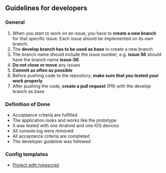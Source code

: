 ## Guidelines for developers

### General

1. When you start to work on an issue, you have to **create a new branch** for that specific issue. Each issue should be implemented on its own branch.
2. The **develop branch has to be used as base** to create a new branch
3. The branch name should include the issue number, e.g. **issue 56** should have the branch name **issue-56**
4. **Do not close or move** any issues
5. **Commit as often as possible**
6. Before pushing code to the repository, **make sure that you tested your work properly**
7. After pushing the code, **create a pull request** (PR) with the develop branch as base

### Definition of Done

- Acceptance criteria are fulfilled
- The application looks and works like the prototype
- It was tested with one Android and one IOS devices
- All console.log were removed
- All acceptance criteria are completed
- The developer guideline was followed

### Config templates

- [Project with typescript](https://github.com/swoo-digital/wiki/tree/main/config-templates/project-with-typescript)
